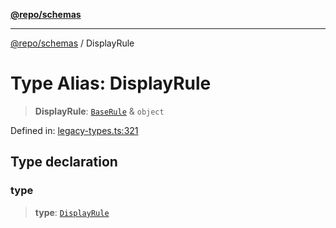 [**@repo/schemas**](../README.md)

---

[@repo/schemas](../README.md) / DisplayRule

# Type Alias: DisplayRule

> **DisplayRule**: [`BaseRule`](BaseRule.md) & `object`

Defined in: [legacy-types.ts:321](https://github.com/alexqguo/drinking-board-game-v3/blob/fc5adf9b53e666003d4a7f6c500cdc49fb9dbd39/packages/schemas/src/legacy-types.ts#L321)

## Type declaration

### type

> **type**: [`DisplayRule`](../enumerations/RuleType.md#displayrule)

